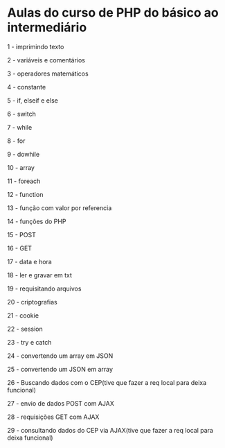 # Aulas do curso de PHP do básico ao intermediário

1 - imprimindo texto

2 - variáveis e comentários

3 - operadores matemáticos

4 - constante

5 - if, elseif e else

6 - switch

7 - while

8 - for

9 - dowhile

10 - array

11 - foreach

12 - function

13 - função com valor por referencia

14 - funções do PHP

15 - POST

16 - GET

17 - data e hora

18 - ler e gravar em txt

19 - requisitando arquivos

20 - criptografias

21 - cookie

22 - session

23 - try e catch

24 - convertendo um array em JSON

25 - convertendo um JSON em array

26 - Buscando dados com o CEP(tive que fazer a req local para deixa funcional)

27 - envio de dados POST com AJAX

28 - requisições GET com AJAX

29 - consultando dados do CEP via AJAX(tive que fazer a req local para deixa funcional)